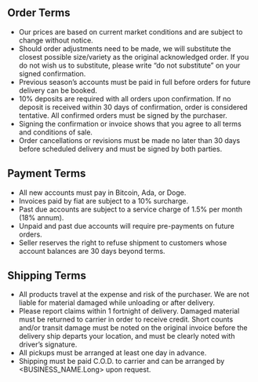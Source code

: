 ## Order Terms
* Our prices are based on current market conditions and are subject to change without notice.
* Should order adjustments need to be made, we will substitute the closest possible size/variety as the original acknowledged order. If you do not wish us to substitute, please write “do not substitute” on your signed confirmation.
* Previous season’s accounts must be paid in full before orders for future delivery can be booked.
* 10% deposits are required with all orders upon confirmation. If no deposit is received within 30 days of confirmation, order is considered tentative. All confirmed orders must be signed by the purchaser.
* Signing the confirmation or invoice shows that you agree to all terms and conditions of sale.
* Order cancellations or revisions must be made no later than 30 days before scheduled delivery and must be signed by both parties.

## Payment Terms
* All new accounts must pay in Bitcoin, Ada, or Doge.
* Invoices paid by fiat are subject to a 10% surcharge.
* Past due accounts are subject to a service charge of 1.5% per month (18% annum).
* Unpaid and past due accounts will require pre-payments on future orders.
* Seller reserves the right to refuse shipment to customers whose account balances are 30 days beyond terms.

## Shipping Terms
* All products travel at the expense and risk of the purchaser. We are not liable for material damaged while unloading or after delivery.
* Please report claims within 1 fortnight of delivery. Damaged material must be returned to carrier in order to receive credit. Short counts and/or transit damage must be noted on the original invoice before the delivery ship departs your location, and must be clearly noted with driver’s signature.
* All pickups must be arranged at least one day in advance.
* Shipping must be paid C.O.D. to carrier and can be arranged by <BUSINESS_NAME.Long> upon request.
